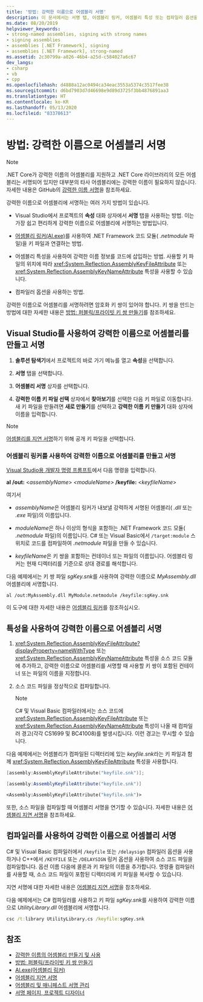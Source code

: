 ```yaml
---
title: '방법: 강력한 이름으로 어셈블리 서명'
description: 이 문서에서는 서명 탭, 어셈블리 링커, 어셈블리 특성 또는 컴파일러 옵션을 사용하여 강력한 이름으로 .NET 어셈블리에 서명하는 방법을 보여 줍니다.
ms.date: 08/20/2019
helpviewer_keywords:
- strong-named assemblies, signing with strong names
- signing assemblies
- assemblies [.NET Framework], signing
- assemblies [.NET Framework], strong-named
ms.assetid: 2c30799a-a826-46b4-a25d-c584027a6c67
dev_langs:
- csharp
- vb
- cpp
ms.openlocfilehash: d4888a12ac0494ca34eac3553a5374c3517fee38
ms.sourcegitcommit: d6bd7903d7d46698e9d89d3725f3bb4876891aa3
ms.translationtype: HT
ms.contentlocale: ko-KR
ms.lasthandoff: 05/13/2020
ms.locfileid: "83378613"
---
```

# <a name="how-to-sign-an-assembly-with-a-strong-name"></a>방법: 강력한 이름으로 어셈블리 서명

> [!NOTE]
> .NET Core가 강력한 이름의 어셈블리를 지원하고 .NET Core 라이브러리의 모든 어셈블리는 서명되어 있지만 대부분의 타사 어셈블리에는 강력한 이름이 필요하지 않습니다. 자세한 내용은 GitHub의 [강력한 이름 서명](https://github.com/dotnet/runtime/blob/master/docs/project/strong-name-signing.md)을 참조하세요.

강력한 이름으로 어셈블리에 서명하는 여러 가지 방법이 있습니다.  
  
- Visual Studio에서 프로젝트의 **속성** 대화 상자에서 **서명** 탭을 사용하는 방법. 이는 가장 쉽고 편리하게 강력한 이름으로 어셈블리에 서명하는 방법입니다.  
  
- [어셈블리 링커(Al.exe)](../../framework/tools/al-exe-assembly-linker.md)를 사용하여 .NET Framework 코드 모듈( *.netmodule* 파일)을 키 파일과 연결하는 방법.  
  
- 어셈블리 특성을 사용하여 강력한 이름 정보를 코드에 삽입하는 방법. 사용할 키 파일의 위치에 따라 <xref:System.Reflection.AssemblyKeyFileAttribute> 또는 <xref:System.Reflection.AssemblyKeyNameAttribute> 특성을 사용할 수 있습니다.  
  
- 컴파일러 옵션을 사용하는 방법.  
  
 강력한 이름으로 어셈블리를 서명하려면 암호화 키 쌍이 있어야 합니다. 키 쌍을 만드는 방법에 대한 자세한 내용은 [방법: 퍼블릭/프라이빗 키 쌍 만들기](create-public-private-key-pair.md)를 참조하세요.  
  
## <a name="create-and-sign-an-assembly-with-a-strong-name-by-using-visual-studio"></a>Visual Studio를 사용하여 강력한 이름으로 어셈블리를 만들고 서명  
  
1. **솔루션 탐색기**에서 프로젝트의 바로 가기 메뉴를 열고 **속성**을 선택합니다.  
  
2. **서명** 탭을 선택합니다.  
  
3. **어셈블리 서명** 상자를 선택합니다.  
  
4. **강력한 이름 키 파일 선택** 상자에서 **찾아보기**를 선택한 다음 키 파일로 이동합니다. 새 키 파일을 만들려면 **새로 만들기**를 선택하고 **강력한 이름 키 만들기** 대화 상자에 이름을 입력합니다.  
  
> [!NOTE]
> [어셈블리를 지연 서명](delay-sign.md)하기 위해 공개 키 파일을 선택합니다.  
  
### <a name="create-and-sign-an-assembly-with-a-strong-name-by-using-the-assembly-linker"></a>어셈블리 링커를 사용하여 강력한 이름으로 어셈블리를 만들고 서명  
  
[Visual Studio용 개발자 명령 프롬프트](../../framework/tools/developer-command-prompt-for-vs.md)에서 다음 명령을 입력합니다.  

**al** **/out:** \<*assemblyName*>  *\<moduleName>* **/keyfile:** \<*keyfileName*>  

여기서  

- *assemblyName*은 어셈블리 링커가 내보낼 강력하게 서명된 어셈블리( *.dll* 또는 *.exe* 파일)의 이름입니다.  
  
- *moduleName*은 하나 이상의 형식을 포함하는 .NET Framework 코드 모듈( *.netmodule* 파일)의 이름입니다. C# 또는 Visual Basic에서 `/target:module` 스위치로 코드를 컴파일하여 *.netmodule* 파일을 만들 수 있습니다.
  
- *keyfileName*은 키 쌍을 포함하는 컨테이너 또는 파일의 이름입니다. 어셈블리 링커는 현재 디렉터리를 기준으로 상대 경로를 해석합니다.  

다음 예제에서는 키 쌍 파일 *sgKey.snk*를 사용하여 강력한 이름으로 *MyAssembly.dll* 어셈블리에 서명합니다.  

```console
al /out:MyAssembly.dll MyModule.netmodule /keyfile:sgKey.snk  
```  
  
이 도구에 대한 자세한 내용은 [어셈블리 링커](../../framework/tools/al-exe-assembly-linker.md)를 참조하십시오.  
  
## <a name="sign-an-assembly-with-a-strong-name-by-using-attributes"></a>특성을 사용하여 강력한 이름으로 어셈블리 서명  
  
1. <xref:System.Reflection.AssemblyKeyFileAttribute?displayProperty=nameWithType> 또는 <xref:System.Reflection.AssemblyKeyNameAttribute> 특성을 소스 코드 모듈에 추가하고, 강력한 이름으로 어셈블리를 서명할 때 사용할 키 쌍이 포함된 컨테이너 또는 파일의 이름을 지정합니다.  

2. 소스 코드 파일을 정상적으로 컴파일합니다.  

   > [!NOTE]
   > C# 및 Visual Basic 컴파일러에서는 소스 코드에 <xref:System.Reflection.AssemblyKeyFileAttribute> 또는 <xref:System.Reflection.AssemblyKeyNameAttribute> 특성이 나올 때 컴파일러 경고(각각 CS1699 및 BC41008)를 발생시킵니다. 이런 경고는 무시할 수 있습니다.  

다음 예제에서는 어셈블리가 컴파일된 디렉터리에 있는 *keyfile.snk*라는 키 파일과 함께 <xref:System.Reflection.AssemblyKeyFileAttribute> 특성을 사용합니다.  

```cpp
[assembly:AssemblyKeyFileAttribute("keyfile.snk")];
```

```csharp
[assembly:AssemblyKeyFileAttribute("keyfile.snk")]
```

```vb
<Assembly:AssemblyKeyFileAttribute("keyfile.snk")>
```

또한, 소스 파일을 컴파일할 때 어셈블리 서명을 연기할 수 있습니다. 자세한 내용은 [어셈블리 지연 서명](delay-sign.md)을 참조하세요.  

## <a name="sign-an-assembly-with-a-strong-name-by-using-the-compiler"></a>컴파일러를 사용하여 강력한 이름으로 어셈블리 서명  

C# 및 Visual Basic 컴파일러에서 `/keyfile` 또는 `/delaysign` 컴파일러 옵션을 사용하거나 C++에서 `/KEYFILE` 또는 `/DELAYSIGN` 링커 옵션을 사용하여 소스 코드 파일을 컴파일합니다. 옵션 이름 다음에 콜론과 키 파일의 이름을 추가합니다. 명령줄 컴파일러를 사용할 때, 소스 코드 파일이 포함된 디렉터리에 키 파일을 복사할 수 있습니다.  

지연 서명에 대한 자세한 내용은 [어셈블리 지연 서명](delay-sign.md)을 참조하세요.  

다음 예제에서는 C# 컴파일러를 사용하고 키 파일 *sgKey.snk*를 사용하여 강력한 이름으로 *UtilityLibrary.dll* 어셈블리에 서명합니다.  

```cmd
csc /t:library UtilityLibrary.cs /keyfile:sgKey.snk  
```  

## <a name="see-also"></a>참조

- [강력한 이름의 어셈블리 만들기 및 사용](create-use-strong-named.md)
- [방법: 퍼블릭/프라이빗 키 쌍 만들기](create-public-private-key-pair.md)
- [Al.exe(어셈블리 링커)](../../framework/tools/al-exe-assembly-linker.md)
- [어셈블리 지연 서명](delay-sign.md)
- [어셈블리 및 매니페스트 서명 관리](/visualstudio/ide/managing-assembly-and-manifest-signing)
- [서명 페이지, 프로젝트 디자이너](/visualstudio/ide/reference/signing-page-project-designer)
